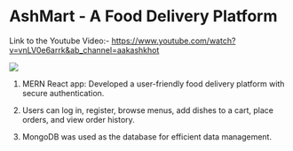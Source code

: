 # AshMart - A Food Delivery Platform

Link to the Youtube Video:- https://www.youtube.com/watch?v=vnLV0e6arrk&ab_channel=aakashkhot

[![](https://img.youtube.com/vi/vnLV0e6arrk/0.jpg)](https://www.youtube.com/watch?v=vnLV0e6arrk)

1) MERN React app: Developed a user-friendly food delivery platform with secure authentication.

2) Users can log in, register, browse menus, add dishes to a cart, place orders, and view order history.

3) MongoDB was used as the database for efficient data management.
